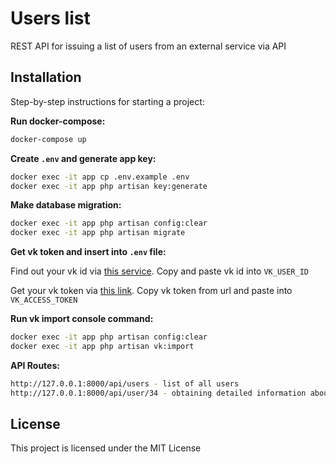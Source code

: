 # Users list
REST API for issuing a list of users from an external service via API

## Installation

Step-by-step instructions for starting a project:

**Run docker-compose:**
```bash
docker-compose up
```

**Create `.env` and generate app key:**
```bash
docker exec -it app cp .env.example .env
docker exec -it app php artisan key:generate
```

**Make database migration:**
```bash
docker exec -it app php artisan config:clear
docker exec -it app php artisan migrate
```

**Get vk token and insert into `.env` file:**

Find out your vk id via [this service](https://regvk.com/id/).
Copy and paste vk id into `VK_USER_ID`

Get your vk token via [this link](https://oauth.vk.com/authorize?client_id=7837252&scope=2&redirect_uri=https://oauth.vk.com/blank.html&display=page&response_type=token&revoke=1).
Copy vk token from url and paste into `VK_ACCESS_TOKEN`

**Run vk import console command:**
```bash
docker exec -it app php artisan config:clear
docker exec -it app php artisan vk:import
```

**API Routes:**
```bash
http://127.0.0.1:8000/api/users - list of all users
http://127.0.0.1:8000/api/user/34 - obtaining detailed information about a user by ID
```

## License

This project is licensed under the MIT License

